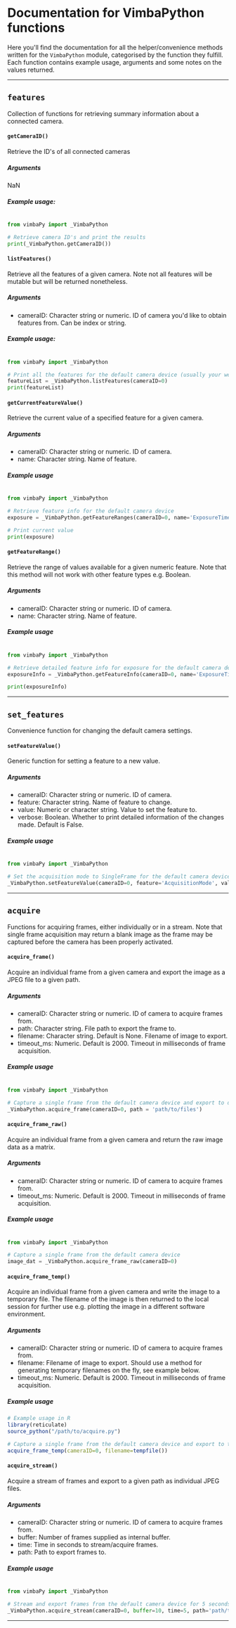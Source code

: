 # Documentation for VimbaPython functions

Here you'll find the documentation for all the helper/convenience methods written for the `VimbaPython` module, categorised by the function they fulfill. Each function contains example usage, arguments and some notes on the values returned. 

------------------------------------------------------------

## `features`

Collection of functions for retrieving summary information about a connected camera. 

#### `getCameraID()`

Retrieve the ID's of all connected cameras

##### Arguments

NaN

##### Example usage:

``` python

from vimbaPy import _VimbaPython

# Retrieve camera ID's and print the results
print(_VimbaPython.getCameraID())

```

#### `listFeatures()`

Retrieve all the features of a given camera. Note not all features will be mutable but will be returned nonetheless. 

##### Arguments

* cameraID: Character string or numeric. ID of camera you'd like to obtain features from. Can be index or string. 

##### Example usage:

``` python

from vimbaPy import _VimbaPython

# Print all the features for the default camera device (usually your webcam)
featureList = _VimbaPython.listFeatures(cameraID=0)
print(featureList)

```

#### `getCurrentFeatureValue()`

Retrieve the current value of a specified feature for a given camera.

##### Arguments

* cameraID: Character string or numeric. ID of camera.
* name: Character string. Name of feature.

##### Example usage

``` python

from vimbaPy import _VimbaPython

# Retrieve feature info for the default camera device
exposure = _VimbaPython.getFeatureRanges(cameraID=0, name='ExposureTime')

# Print current value
print(exposure)

```

#### `getFeatureRange()`

Retrieve the range of values available for a given numeric feature. Note that this method will not work with other feature types e.g. Boolean. 

##### Arguments

* cameraID: Character string or numeric. ID of camera. 
* name: Character string. Name of feature. 

##### Example usage

``` python

from vimbaPy import _VimbaPython

# Retrieve detailed feature info for exposure for the default camera device
exposureInfo = _VimbaPython.getFeatureInfo(cameraID=0, name='ExposureTime')

print(exposureInfo)

```

------------------------------------------------------------


## `set_features`

Convenience function for changing the default camera settings. 

#### `setFeatureValue()`

Generic function for setting a feature to a new value. 

##### Arguments

* cameraID: Character string or numeric. ID of camera. 
* feature: Character string. Name of feature to change. 
* value: Numeric or character string. Value to set the feature to.
* verbose: Boolean. Whether to print detailed information of the changes made. Default is False.

##### Example usage

``` python

from vimbaPy import _VimbaPython

# Set the acquisition mode to SingleFrame for the default camera device
_VimbaPython.setFeatureValue(cameraID=0, feature='AcquisitionMode', value='SingleFrame', verboes=True)

```

------------------------------------------------------------


## `acquire`

Functions for acquiring frames, either individually or in a stream. Note that single frame acquisition may return a blank image as the frame may be captured before the camera has been properly activated. 


#### `acquire_frame()`

Acquire an individual frame from a given camera and export the image as a JPEG file to a given path. 

##### Arguments

* cameraID: Character string or numeric. ID of camera to acquire frames from.
* path: Character string. File path to export the frame to. 
* filename: Character string. Default is None. Filename of image to export. 
* timeout_ms: Numeric. Default is 2000. Timeout in milliseconds of frame acquisition.

##### Example usage

``` python

from vimbaPy import _VimbaPython

# Capture a single frame from the default camera device and export to desired path
_VimbaPython.acquire_frame(cameraID=0, path = 'path/to/files')

```

#### `acquire_frame_raw()`

Acquire an individual frame from a given camera and return the raw image data as a matrix. 

##### Arguments

* cameraID: Character string or numeric. ID of camera to acquire frames from.
* timeout_ms: Numeric. Default is 2000. Timeout in milliseconds of frame acquisition.

##### Example usage

``` python

from vimbaPy import _VimbaPython

# Capture a single frame from the default camera device 
image_dat = _VimbaPython.acquire_frame_raw(cameraID=0)

```

#### `acquire_frame_temp()`

Acquire an individual frame from a given camera and write the image to a temporary file. The filename of the image is then returned to the local session for further use e.g. plotting the image in a different software environment. 

##### Arguments

* cameraID: Character string or numeric. ID of camera to acquire frames from. 
* filename: Filename of image to export. Should use a method for generating temporary filenames on the fly, see example below. 
* timeout_ms: Numeric. Default is 2000. Timeout in milliseconds of frame acquisition.

##### Example usage

``` R
# Example usage in R
library(reticulate)
source_python("/path/to/acquire.py")

# Capture a single frame from the default camera device and export to temporary file
acquire_frame_temp(cameraID=0, filename=tempfile())

```

#### `acquire_stream()`

Acquire a stream of frames and export to a given path as individual JPEG files. 

##### Arguments

* cameraID: Character string or numeric. ID of camera to acquire frames from. 
* buffer: Number of frames supplied as internal buffer.
* time: Time in seconds to stream/acquire frames.
* path: Path to export frames to.

##### Example usage

``` python

from vimbaPy import _VimbaPython

# Stream and export frames from the default camera device for 5 seconds
_VimbaPython.acquire_stream(cameraID=0, buffer=10, time=5, path='path/to/files')

```

------------------------------------------------------------